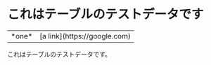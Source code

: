 # これはテーブルのテストデータです

<table>
<tr>
<td>*one*</td>
<td>[a link](https://google.com)</td>
</tr>
</table>

これはテーブルのテストデータです。
